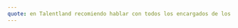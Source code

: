 ```yaml
---
quote: en Talentland recomiendo hablar con todos los encargados de los boots dan muy buenos consejos y recomendaciones 
---
```

